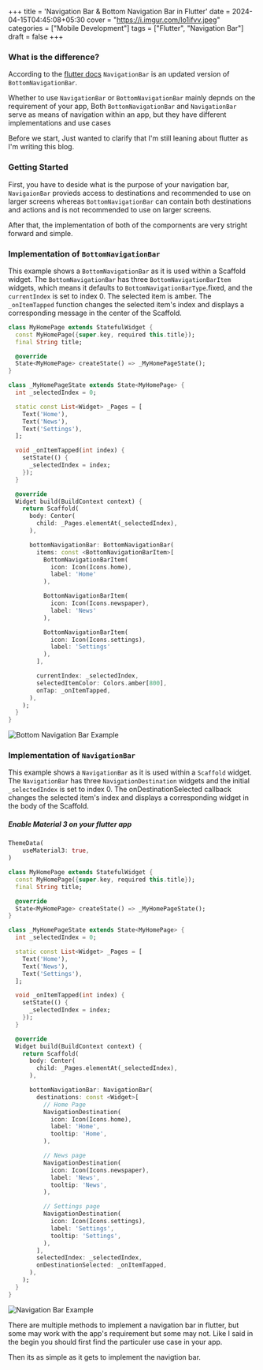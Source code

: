 +++
title = 'Navigation Bar & Bottom Navigation Bar in Flutter'
date = 2024-04-15T04:45:08+05:30
cover = "https://i.imgur.com/Io1ifvv.jpeg"
categories = ["Mobile Development"]
tags  = ["Flutter", "Navigation Bar"]
draft = false
+++

### What is the difference?
According to the [flutter docs](https://api.flutter.dev/flutter/material/BottomNavigationBar-class.html) `NavigationBar` is an updated version of `BottomNavigationBar`. 

Whether to use `NavigationBar` or `BottomNavigationBar` mainly depnds on the requirement of your app, Both `BottomNavigationBar` and `NavigationBar` serve as means of navigation within an app, but they have different implementations and use cases

Before we start, Just wanted to clarify that I'm still leaning about flutter as I'm writing this blog.

### Getting Started

First, you have to deside what is the purpose of your navigation bar, `NavigaionBar` provieds access to destinations and recommended to use on larger screens whereas `BottomNavigationBar` can contain both destinations and actions and is not recommended to use on larger screens.

After that, the implementation of both of the compornents are very stright forward and simple.

### Implementation of `BottomNavigationBar`

This example shows a `BottomNavigationBar` as it is used within a Scaffold widget. The `BottomNavigationBar` has three `BottomNavigationBarItem` widgets, which means it defaults to `BottomNavigationBarType`.fixed, and the `currentIndex` is set to index 0. The selected item is amber. The `_onItemTapped` function changes the selected item's index and displays a corresponding message in the center of the Scaffold.

```dart
class MyHomePage extends StatefulWidget {
  const MyHomePage({super.key, required this.title});
  final String title;

  @override
  State<MyHomePage> createState() => _MyHomePageState();
}

class _MyHomePageState extends State<MyHomePage> {
  int _selectedIndex = 0;

  static const List<Widget> _Pages = [
    Text('Home'),
    Text('News'),
    Text('Settings'),
  ];

  void _onItemTapped(int index) {
    setState(() {
      _selectedIndex = index;
    });
  }

  @override
  Widget build(BuildContext context) {
    return Scaffold(
      body: Center(
        child: _Pages.elementAt(_selectedIndex),
      ),

      bottomNavigationBar: BottomNavigationBar(
        items: const <BottomNavigationBarItem>[
          BottomNavigationBarItem(
            icon: Icon(Icons.home),
            label: 'Home'
          ),

          BottomNavigationBarItem(
            icon: Icon(Icons.newspaper),
            label: 'News'
          ),

          BottomNavigationBarItem(
            icon: Icon(Icons.settings),
            label: 'Settings'
          ),
        ],

        currentIndex: _selectedIndex,
        selectedItemColor: Colors.amber[800],
        onTap: _onItemTapped,
      ),
    );
  }
}
```

![Bottom Navigation Bar Example](https://i.imgur.com/3wa8gGk.png)

### Implementation of `NavigationBar`

This example shows a `NavigationBar` as it is used within a `Scaffold` widget. The `NavigationBar` has three `NavigationDestination` widgets and the initial `_selectedIndex` is set to index 0. The onDestinationSelected callback changes the selected item's index and displays a corresponding widget in the body of the Scaffold.

##### Enable Material 3 on your flutter app
```dart
ThemeData(
    useMaterial3: true,
)
```

```dart
class MyHomePage extends StatefulWidget {
  const MyHomePage({super.key, required this.title});
  final String title;

  @override
  State<MyHomePage> createState() => _MyHomePageState();
}

class _MyHomePageState extends State<MyHomePage> {
  int _selectedIndex = 0;

  static const List<Widget> _Pages = [
    Text('Home'),
    Text('News'),
    Text('Settings'),
  ];

  void _onItemTapped(int index) {
    setState(() {
      _selectedIndex = index;
    });
  }

  @override
  Widget build(BuildContext context) {
    return Scaffold(
      body: Center(
        child: _Pages.elementAt(_selectedIndex),
      ),

      bottomNavigationBar: NavigationBar(
        destinations: const <Widget>[
          // Home Page
          NavigationDestination(
            icon: Icon(Icons.home),
            label: 'Home',
            tooltip: 'Home',
          ),

          // News page
          NavigationDestination(
            icon: Icon(Icons.newspaper),
            label: 'News',
            tooltip: 'News',
          ),

          // Settings page
          NavigationDestination(
            icon: Icon(Icons.settings),
            label: 'Settings',
            tooltip: 'Settings',
          ),
        ],
        selectedIndex: _selectedIndex,
        onDestinationSelected: _onItemTapped,
      ),
    );
  }
}
```

![Navigation Bar Example](https://i.imgur.com/LR6zbJL.png)

There are multiple methods to implement a navigation bar in flutter, but some may work with the app's requirement but some may not. Like I said in the begin you should first find the particuler use case in your app. 

Then its as simple as it gets to implement the navigtion bar.